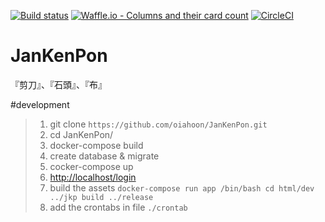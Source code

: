 [![Build status](https://ci.appveyor.com/api/projects/status/36b32j4i6c8190ag?svg=true)](https://ci.appveyor.com/project/oiahoon/jankenpon)
[![Waffle.io - Columns and their card count](https://badge.waffle.io/oiahoon/JanKenPon.png?columns=all)](https://waffle.io/oiahoon/JanKenPon?utm_source=badge)
[![CircleCI](https://circleci.com/gh/oiahoon/JanKenPon.svg?style=svg)](https://circleci.com/gh/oiahoon/JanKenPon)
# JanKenPon
『剪刀』、『石頭』、『布』


#development

> 1. git clone `https://github.com/oiahoon/JanKenPon.git`
> 2. cd JanKenPon/
> 3. docker-compose build
> 4. create database & migrate
> 4. cocker-compose up
> 5. [http://localhost/login](http://localhost/login)
> 6. build the assets
>   `docker-compose run app /bin/bash cd html/dev ../jkp build ../release`
> 7. add the crontabs in file `./crontab`